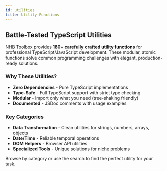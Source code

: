 ```yaml
---
id: utilities
title: Utility Functions
---
```


## Battle-Tested TypeScript Utilities

NHB Toolbox provides **180+ carefully crafted utility functions** for professional TypeScript/JavaScript development. These modular, atomic functions solve common programming challenges with elegant, production-ready solutions.

### Why These Utilities?

- **Zero Dependencies** - Pure TypeScript implementations
- **Type-Safe** - Full TypeScript support with strict type checking
- **Modular** - Import only what you need (tree-shaking friendly)
- **Documented** - JSDoc comments with usage examples

### Key Categories

- **Data Transformation** - Clean utilities for strings, numbers, arrays, objects
- **Date/Time** - Reliable temporal operations
- **DOM Helpers** - Browser API utilities
- **Specialized Tools** - Unique solutions for niche problems

Browse by category or use the search to find the perfect utility for your task.
